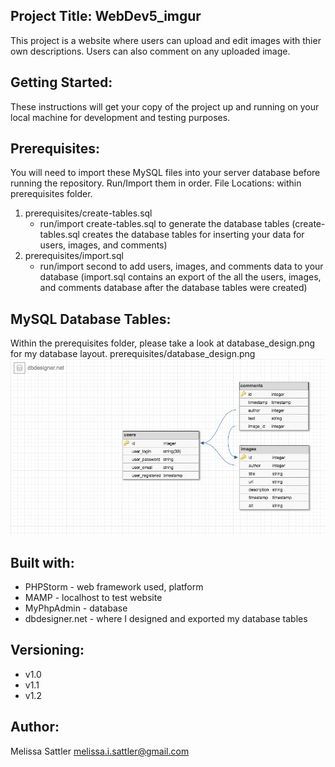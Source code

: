<h2>Project Title: WebDev5_imgur</h2>

This project is a website where users can upload and edit images with thier own descriptions. Users can also comment on any uploaded image.

<h2>Getting Started:</h2>

These instructions will get your copy of the project up and running on your local machine for development and testing purposes.

<h2>Prerequisites:</h2>

You will need to import these MySQL files into your server database before running the repository.
Run/Import them in order. File Locations: within prerequisites folder.

1. prerequisites/create-tables.sql 
    - run/import create-tables.sql to generate the database tables
    (create-tables.sql creates the database tables for inserting your data for users, images, and comments)
2. prerequisites/import.sql 
    - run/import second to add users, images, and comments data to your database
    (import.sql contains an export of the all the users, images, and comments database after the database tables were created)

<h2>MySQL Database Tables: </h2>

Within the prerequisites folder, please take a look at database_design.png for my database layout.
prerequisites/database_design.png
![alt text](prerequisites/database_design.png)


<h2>Built with:</h2>

- PHPStorm - web framework used, platform
- MAMP - localhost to test website
- MyPhpAdmin - database
- dbdesigner.net - where I designed and exported my database tables

<h2>Versioning:</h2>

- v1.0
- v1.1
- v1.2

<h2>Author:</h2>

Melissa Sattler <melissa.i.sattler@gmail.com>